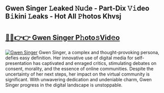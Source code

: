 ## Gwen Singer 𝙻eaked 𝙽u𝚍e - Part-Dix 𝚅𝚒deo B𝚒kini 𝙻eaks - Hot All 𝙿hotos Khvsj

# <h2><a href="http://ld40ae.urlbe.top/?page=Gwen+Singer">🔗🔗👉👉 Gwen Singer P𝚑oto𝚜Vid𝚎o</a></h2>

[![Gwen Singer](https://i.imgur.com/eBuTRDB.gif)](http://ld40ae.urlbe.top/?page=Gwen+Singer)
Gwen Singer, a complex and thought-provoking persona, defies easy definition. Her innovative use of digital media for self-presentation has captivated and enraged critics, stimulating debates on consent, morality, and the essence of online communities. Despite the uncertainty of her next steps, her impact on the virtual community is significant. With unwavering dedication and undeniable charm, Gwen Singer progress in the digital landscape is unstoppable.
